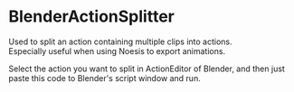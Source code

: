 # BlenderActionSplitter
Used to split an action containing multiple clips into actions.\
Especially useful when using Noesis to export animations.

Select the action you want to split in ActionEditor of Blender, and then just paste this code to Blender's script window and run.
